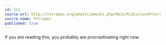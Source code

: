 ```yaml
---
id: 211
source-url: http://tvtropes.org/pmwiki/pmwiki.php/Main/RidiculousProcrastinator
source-name: TVtropes
published: true
---
```

 If you are reading this, you probably are procrastinating right now.
